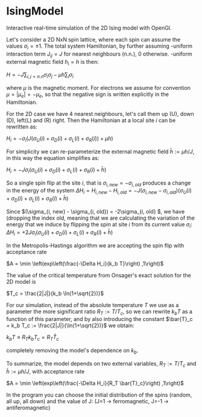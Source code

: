 # IsingModel
Interactive real-time simulation of the 2D Ising model with OpenGl.

Let's consider a 2D NxN spin lattice, where each spin can assume the values $\sigma_i=\pm 1$. The total system Hamiltonian, by further assuming
  -uniform interaction term $J_{ij}=J$ for nearest neighbours (n.n.), 0 otherwise.
  -uniform external magnetic field $h_i=h$
is then:

$H = -J\sum_{i,j=n.n} \sigma_i\sigma_j - \mu h \sum_{i} \sigma_i$

where $\mu$ is the magnetic moment. For electrons we assume for convention $\mu = |\mu_e| = -\mu_e$, so that the negative sign is written explicitly in the Hamiltonian.

For the 2D case we have 4 nearest neighbours, let's call them up (U), down (D), left(L) and (R) right. Then the Hamiltonian at a local site $i$ can be rewritten as:

$H_i = - \sigma_i \left(J  (\sigma_U(i) + \sigma_D(i) + \sigma_L(i) + \sigma_R(i) )  + \mu h \right)$

For simplicity we can re-parameterize the external magnetic field $\bar h := \mu h / J$, in this way the equation simplifies as:

$H_i = -J \sigma_i \left(\sigma_U(i) + \sigma_D(i) + \sigma_L(i) + \sigma_R(i)  + \bar h \right)$


So a single spin flip at the site $i$, that is $\sigma_{i, new} = - \sigma_{i, old}$ produces a change in the energy of the system 
$\Delta H_i = H_{i, new} - H_{i, old} = -J (\sigma_{i, new} - \sigma_{i, old}) \left(\sigma_U(i) + \sigma_D(i) + \sigma_L(i) + \sigma_R(i)  + \bar h \right)$

Since $(\sigma_{i, new} - \sigma_{i, old}) = -2\sigma_{i, old} $, we have (dropping the index old, meaning that we are calculating the variation of the energy that we induce by flipping the spin at site $i$ from its current value $\sigma_i$:
$\Delta H_i = +2J \sigma_i \left(\sigma_U(i) + \sigma_D(i) + \sigma_L(i) + \sigma_R(i)  + \bar h \right)$

In the Metropolis-Hastings algorithm we are accepting the spin flip with acceptance rate

$A = \min \left(exp\left(\frac{-\Delta H_i}{k_b T}\right) ,1\right)$


The value of the critical temperature from Onsager's exact solution for the 2D model is 

$T_c = \frac{2|J|}{k_b \ln(1+\sqrt{2})}$


For our simulation, instead of the absolute temperature $T$ we use as a parameter the more significant ratio $R_T := T/T_c$, so we can rewrite $k_b T$ as a function of this parameter, and by also introducing the constant $\bar{T}_c = k_b T_c := \frac{2|J|}{\ln(1+\sqrt{2})}$ we obtain:

$k_b T \equiv  R_T k_b T_c = R_T \bar{T}_c$

completely removing the model's dependence on $k_b$.

To summarize, the model depends on two external variables, $R_T := T/T_c$ and $\bar h := \mu h / J$, with acceptance rate

$A = \min \left(exp\left(\frac{-\Delta H_i}{R_T \bar{T}_c}\right) ,1\right)$

In the program you can choose the initial distribution of the spins (random, all up, all down) and the value of J:
(J=1 -> ferromagnetic, J=-1 -> antiferomagnetic) 

